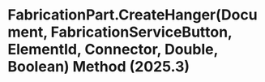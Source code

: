 # FabricationPart.CreateHanger(Document, FabricationServiceButton, ElementId, Connector, Double, Boolean) Method (2025.3)

﻿